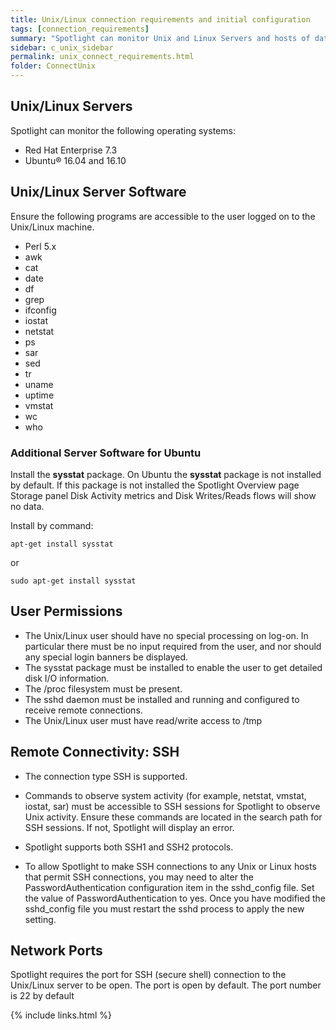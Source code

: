 ```yaml
---
title: Unix/Linux connection requirements and initial configuration
tags: [connection_requirements]
summary: "Spotlight can monitor Unix and Linux Servers and hosts of database connections fulfilling the following requirements."
sidebar: c_unix_sidebar
permalink: unix_connect_requirements.html
folder: ConnectUnix
---
```



## Unix/Linux Servers
Spotlight can monitor the following operating systems:

* Red Hat Enterprise 7.3
* Ubuntu® 16.04 and 16.10

## Unix/Linux Server Software
Ensure the following programs are accessible to the user logged on to the Unix/Linux machine.

* Perl 5.x
* awk
* cat
* date
* df
* grep
* ifconfig
* iostat
* netstat
* ps
* sar
* sed
* tr
* uname
* uptime
* vmstat
* wc
* who


### Additional Server Software for Ubuntu
Install the **sysstat** package. On Ubuntu the **sysstat** package is not installed by default. If this package is not installed the Spotlight Overview page Storage panel Disk Activity metrics and Disk Writes/Reads flows will show no data.

Install by command:

```
apt-get install sysstat
```

or

```
sudo apt-get install sysstat
```


## User Permissions

* The Unix/Linux user should have no special processing on log-on. In particular there must be no input required from the user, and nor should any special login banners be displayed.
* The sysstat package must be installed to enable the user to get detailed disk I/O information.
* The /proc filesystem must be present.
* The sshd daemon must be installed and running and configured to receive remote connections.
* The Unix/Linux user must have read/write access to /tmp

## Remote Connectivity: SSH

* The connection type SSH is supported.
* Commands to observe system activity (for example, netstat, vmstat, iostat, sar) must be accessible to SSH sessions for Spotlight to observe Unix activity. Ensure these commands are located in the search path for SSH sessions. If not, Spotlight will display an error.

* Spotlight supports both SSH1 and SSH2 protocols.
* To allow Spotlight to make SSH connections to any Unix or Linux hosts that permit SSH connections, you may need to alter the PasswordAuthentication configuration item in the sshd_config file. Set the value of PasswordAuthentication to yes. Once you have modified the sshd_config file you must restart the sshd process to apply the new setting.

## Network Ports
Spotlight requires the port for SSH (secure shell) connection to the Unix/Linux server to be open. The port is open by default. The  port number is 22 by default

 {% include links.html %}
